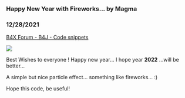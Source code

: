 ### Happy New Year with Fireworks... by Magma
### 12/28/2021
[B4X Forum - B4J - Code snippets](https://www.b4x.com/android/forum/threads/137172/)

![](https://www.b4x.com/android/forum/attachments/123526)  
  
Best Wishes to everyone ! Happy new year… I hope year **2022** …will be better…  
  
A simple but nice particle effect… something like fireworks… :)   
  
Hope this code, be useful!